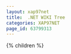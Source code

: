 ```yaml
---
layout: xap97net
title:  .NET WIKI Tree
categories: XAP97NET
page_id: 63799313
---
```


{% children %}
